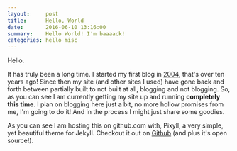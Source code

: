 ```yaml
---
layout:     post
title:      Hello, World
date:       2016-06-10 13:16:00
summary:    Hello World! I'm baaaack!
categories: hello misc
---
```


Hello.

It has truly been a long time.  I started my first blog in [2004](https://web.archive.org/web/20041204171336/http://chadmayfield.com/blog/), that's over ten years ago!  Since then my site (and other sites I used) have gone back and forth between partially built to not built at all, blogging and not blogging.  So, as you can see I am currently getting my site up and running <strong>completely this time</strong>.  I plan on blogging here just a bit, no more hollow promises from me, I'm going to do it!  And in the process I might just share some goodies.

As you can see I am hosting this on github.com with, Pixyll, a very simple, yet beautiful theme for Jekyll.  Checkout it out on [Github](https://github.com/johnotander/pixyll) (and plus it's open source!).
